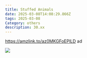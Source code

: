 ```yaml
---
title: Stuffed Animals
date: 2025-03-08T14:08:29.866Z
tags: 2025-03-08
Category: others
description: 30.xx
---
```

https://amzlink.to/az0MKGFoEPlLD  ad <!--StartFragment-->

![](https://m.media-amazon.com/images/I/71UHt9WImeL._AC_SL1500_.jpg)

<!--EndFragment-->